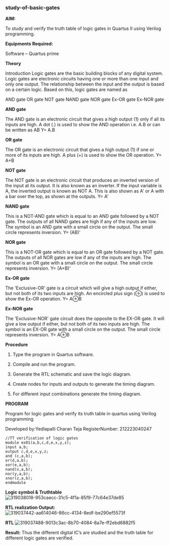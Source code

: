 ### study-of-basic-gates

**AIM:** 

To study and verify the truth table of logic gates in Quartus II using Verilog programming.

**Equipments Required:**

Software – Quartus prime 

**Theory**

Introduction Logic gates are the basic building blocks of any digital system. Logic gates are electronic circuits having one or more than one input and only one output. The relationship between the input and the output is based on a certain logic. Based on this, logic gates are named as

AND gate OR gate NOT gate NAND gate NOR gate Ex-OR gate Ex-NOR gate

**AND gate**

The AND gate is an electronic circuit that gives a high output (1) only if all its inputs are high. A dot (.) is used to show the AND operation i.e. A.B or can be written as AB
Y= A.B

**OR gate** 

The OR gate is an electronic circuit that gives a high output (1) if one or more of its inputs are high. A plus (+) is used to show the OR operation.
Y= A+B

**NOT gate**

The NOT gate is an electronic circuit that produces an inverted version of the input at its output. It is also known as an inverter. If the input variable is A, the inverted output is known as NOT A. This is also shown as A' or A with a bar over the top, as shown at the outputs.
Y= A'

**NAND gate**

This is a NOT-AND gate which is equal to an AND gate followed by a NOT gate. The outputs of all NAND gates are high if any of the inputs are low. The symbol is an AND gate with a small circle on the output. The small circle represents inversion.
Y= (AB)’

**NOR gate**

This is a NOT-OR gate which is equal to an OR gate followed by a NOT gate. The outputs of all NOR gates are low if any of the inputs are high. The symbol is an OR gate with a small circle on the output. The small circle represents inversion.
Y= (A+B)’

**Ex-OR gate**

The 'Exclusive-OR' gate is a circuit which will give a high output if either, but not both of its two inputs are high. An encircled plus sign (⊕) is used to show the Ex-OR operation.
Y= A⊕B

**Ex-NOR gate**

The 'Exclusive-NOR' gate circuit does the opposite to the EX-OR gate. It will give a low output if either, but not both of its two inputs are high. The symbol is an EX-OR gate with a small circle on the output. The small circle represents inversion.
Y= A⊕B

**Procedure** 

1.	Type the program in Quartus software.

2.	Compile and run the program.

3.	Generate the RTL schematic and save the logic diagram.

4.	Create nodes for inputs and outputs to generate the timing diagram.

5.	For different input combinations generate the timing diagram.


**PROGRAM**

Program for logic gates and verify its truth table in quartus using Verilog programming

 Developed by:Yedlapalli Charan Teja RegisterNumber: 212223040247
```
//TT verification of logic gates
module ex01(a,b,c,d,e,x,y,z);
input a,b;
output c,d,e,x,y,z;
and (c,a,b);
or(d,a,b);
xor(e,a,b);
nand(x,a,b);
nor(y,a,b);
xnor(z,a,b);
endmodule
```
 
**Logic symbol & Truthtable**
![319038018-953caecc-31c5-4f1a-85f9-77c64e37de85](https://github.com/Charanteja-01/study-of-basic-gates/assets/145693038/bca0badd-f71a-441e-94ba-c022fcf09b26)

**RTL realization Output:** 
![319037442-aa614046-86cc-4134-8edf-be290ef5573f](https://github.com/Charanteja-01/study-of-basic-gates/assets/145693038/a9966269-894b-4605-9253-432dc50ac388)

**RTL**
![319037488-9013c3ac-8b70-4084-8a7e-ff2ebd6882f5](https://github.com/Charanteja-01/study-of-basic-gates/assets/145693038/05cdb961-ed22-416f-9859-80c516c6722b)

**Result:**
Thus the different digital IC’s are studied and the truth table for different logic gates are verified.

